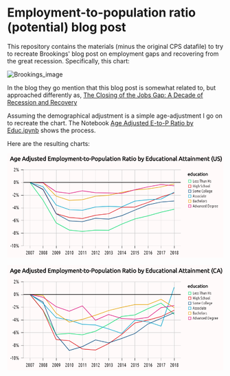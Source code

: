 # Employment-to-population ratio (potential) blog post

This repository contains the materials (minus the original CPS datafile) 
to try to recreate Brookings' blog post on employment gaps and 
recovering from the great recession. Specifically, this chart:

![Brookings_image](https://i2.wp.com/www.brookings.edu/wp-content/uploads/2018/09/ES_THP_082818_JobsGap_Fig2.jpg?fit=1000%2C750px&ssl=1)

In the blog they go mention that this blog post is somewhat related to, 
but approached differently as, [The Closing of the Jobs Gap: A Decade of 
Recession and 
Recovery](www.hamiltonproject.org/papers/the_closing_of_the_jobs_gap_a_decade_of_recession_and_recovery)

Assuming the demographical adjustment is a simple age-adjustment I go on to recreate the chart. The Notebook [Age Adjusted E-to-P Ratio by Educ.ipynb](https://github.com/Chekos/employment-trends-blog/blob/master/notebooks/Age%20Adjusted%20E-to-P%20Ratio%20by%20Educ.ipynb) shows the process. 

Here are the resulting charts:

![USA](https://github.com/Chekos/employment-trends-blog/blob/master/images/employment-to-population_ratio_USA.png?raw=true)

![CA](https://github.com/Chekos/employment-trends-blog/blob/master/images/employment-to-population_ratio_CA.png?raw=true)
